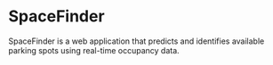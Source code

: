 # SpaceFinder
SpaceFinder is a web application that predicts and identifies available parking spots using real-time occupancy data.
